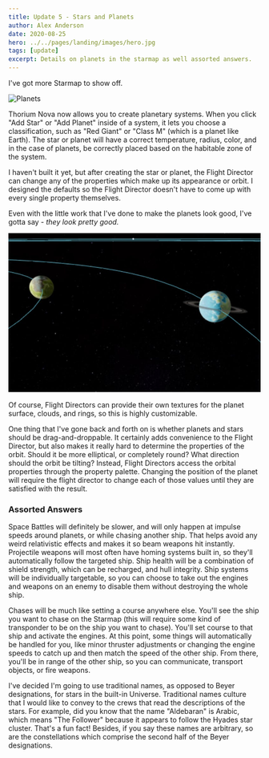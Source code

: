 ```yaml
---
title: Update 5 - Stars and Planets
author: Alex Anderson
date: 2020-08-25
hero: ../../pages/landing/images/hero.jpg
tags: [update]
excerpt: Details on planets in the starmap as well assorted answers.
---
```


I've got more Starmap to show off.

![Planets](images/planets.gif)

Thorium Nova now allows you to create planetary systems. When you click "Add Star" or "Add Planet" inside of a system, it lets you choose a classification, such as "Red Giant" or "Class M" (which is a planet like Earth). The star or planet will have a correct temperature, radius, color, and in the case of planets, be correctly placed based on the habitable zone of the system.

I haven't built it yet, but after creating the star or planet, the Flight Director can change any of the properties which make up its appearance or orbit. I designed the defaults so the Flight Director doesn't have to come up with every single property themselves.

Even with the little work that I've done to make the planets look good, I've gotta say - _they look pretty good._

![Planets](images/planets.jpeg)

Of course, Flight Directors can provide their own textures for the planet surface, clouds, and rings, so this is highly customizable.

One thing that I've gone back and forth on is whether planets and stars should be drag-and-droppable. It certainly adds convenience to the Flight Director, but also makes it really hard to determine the properties of the orbit. Should it be more elliptical, or completely round? What direction should the orbit be tilting? Instead, Flight Directors access the orbital properties through the property palette. Changing the position of the planet will require the flight director to change each of those values until they are satisfied with the result.

### Assorted Answers

Space Battles will definitely be slower, and will only happen at impulse speeds around planets, or while chasing another ship. That helps avoid any weird relativistic effects and makes it so beam weapons hit instantly. Projectile weapons will most often have homing systems built in, so they'll automatically follow the targeted ship. Ship health will be a combination of shield strength, which can be recharged, and hull integrity. Ship systems will be individually targetable, so you can choose to take out the engines and weapons on an enemy to disable them without destroying the whole ship.

Chases will be much like setting a course anywhere else. You'll see the ship you want to chase on the Starmap (this will require some kind of transponder to be on the ship you want to chase). You'll set course to that ship and activate the engines. At this point, some things will automatically be handled for you, like minor thruster adjustments or changing the engine speeds to catch up and then match the speed of the other ship. From there, you'll be in range of the other ship, so you can communicate, transport objects, or fire weapons.

I've decided I'm going to use traditional names, as opposed to Beyer designations, for stars in the built-in Universe. Traditional names culture that I would like to convey to the crews that read the descriptions of the stars. For example, did you know that the name "Aldebaran" is Arabic, which means "The Follower" because it appears to follow the Hyades star cluster. That's a fun fact! Besides, if you say these names are arbitrary, so are the constellations which comprise the second half of the Beyer designations.
